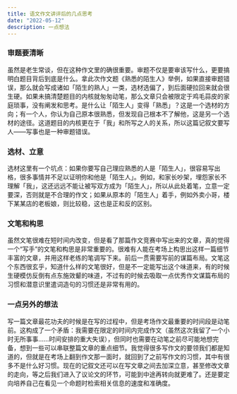 ```yaml
---
title: 语文作文讲评后的几点思考
date: "2022-05-12"
description: 一点想法
---
```


### 审题要清晰 

虽然是老生常谈，但在这种作文里的确很重要。审题不仅是要审该写什么，更要搞明白题目背后到底是什么。拿此次作文题《熟悉的陌生人》举例，如果直接审题错误，那么就会写成诸如「陌生的熟人」一类，选材选偏了，到后面硬拉回来就会很生硬。如果未搞清楚题目的内核就匆匆动笔，那么文章只会被限定于鸡毛蒜皮的家庭琐事，没有阐发和思考。是什么让「陌生人」变得「熟悉」？这是一个选材的方向；有一个人，你认为自己原本很熟悉，但发现自己根本不了解他，这是另一个选材的途径。这道题目的内核更在于「我」和所写之人的关系，所以这篇记叙文要写人——写事也是一种审题错误。 

### 选材、立意

选材这里有一个坑点：如果你要写自己理应熟悉的人是「陌生人」，很容易写出格，很多事情并不足以证明你和他是「陌生人」。例如，和家长吵架，埋怨家长不理解「我」，这还远远不能让被写双方成为「陌生人」，所以从此处着笔，立意一定要深，否则就是不合理的作文；如果从原本的「陌生人」着手，例如外卖小哥，楼下某某店的老板娘，则比较稳，这也是正和反的区别。 

### 文笔和构思

虽然文笔很难在短时间内改变，但是看了那篇作文竞赛中写出来的文章，真的觉得一个“写手”的文笔和构思是非常重要的。很难有人能在考场上构思出这样一篇细节丰富的文章，并用这样老练的笔调写下来。前后一贯需要写前的谋篇布局。文笔这个东西很玄乎，知道什么样的文笔很好，但是不一定能写出这个味道来，有的时候生硬模仿反倒有点东施效颦的味道，不过有的时候去吸取一点优秀作文谋篇布局的习惯和潜意识里遣词造句的习惯还是非常有用的。 
### 一点另外的想法

写一篇文章最花功夫的时候是在写的过程中，但是考场作文最重要的时间段是动笔前。这构成了一个矛盾：我需要在限定的时间内完成作文（虽然这次我留了一个小时无所事事……时间安排的重大失误），但同时也需要在动笔之前尽可能地想完备，想到一些可以串联整篇文章的重点细节。我觉得很多写作文的要领我们都是知道的，但就是在考场上翻到作文那一面时，就回到了之前写作文的习惯，其中有很多不是什么好习惯。现在的记叙文还可以在写文章之间去加深立意，甚至修改文章的走向，等之后我们进入了议论文的环节，可能到中途再转向就更难了。还是要定向培养自己在看见一个命题时检索相关信息的速度和准确度。